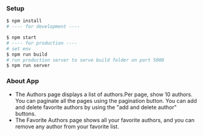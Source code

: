 ### Setup

```bash
$ npm install
# ---- for development ----

$ npm start
# ---- for production ----
# set env
$ npm run build
# run production server to serve build folder on port 5000
$ npm run server
```

### About App

- The Authors page displays a list of authors.Per page, show 10 authors. You can paginate all the pages using the pagination button. You can add and delete favorite authors by using the "add and delete author" buttons.
- The Favorite Authors page shows all your favorite authors, and you can remove any author from your favorite list.
